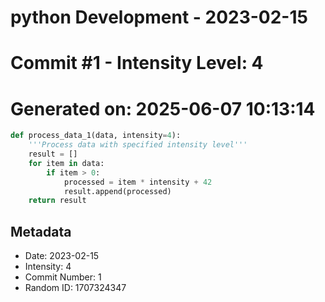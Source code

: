 ﻿# python Development - 2023-02-15
# Commit #1 - Intensity Level: 4
# Generated on: 2025-06-07 10:13:14
```python
def process_data_1(data, intensity=4):
    '''Process data with specified intensity level'''
    result = []
    for item in data:
        if item > 0:
            processed = item * intensity + 42
            result.append(processed)
    return result
```
## Metadata
- Date: 2023-02-15
- Intensity: 4
- Commit Number: 1
- Random ID: 1707324347
